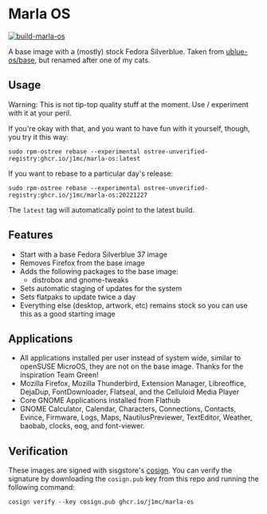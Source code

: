 # Marla OS 

[![build-marla-os](https://github.com/j1mc/marla-os/actions/workflows/build.yml/badge.svg)](https://github.com/j1mc/marla-os/actions/workflows/build.yml)

A base image with a (mostly) stock Fedora Silverblue. Taken from
[ublue-os/base](https://github.com/ublue-os/base), but renamed after one of my cats.

## Usage

Warning: This is not tip-top quality stuff at the moment. Use / experiment with it at your peril.

If you're okay with that, and you want to have fun with it yourself, though, you try it this way:

    sudo rpm-ostree rebase --experimental ostree-unverified-registry:ghcr.io/j1mc/marla-os:latest
    
If you want to rebase to a particular day's release:
  
    sudo rpm-ostree rebase --experimental ostree-unverified-registry:ghcr.io/j1mc/marla-os:20221227 

The `latest` tag will automatically point to the latest build. 

## Features

- Start with a base Fedora Silverblue 37 image
- Removes Firefox from the base image
- Adds the following packages to the base image:
  - distrobox and gnome-tweaks
- Sets automatic staging of updates for the system
- Sets flatpaks to update twice a day
- Everything else (desktop, artwork, etc) remains stock so you can use this as a good starting image

## Applications

- All applications installed per user instead of system wide, similar to openSUSE MicroOS, they
  are not on the base image. Thanks for the inspiration Team Green!
- Mozilla Firefox, Mozilla Thunderbird, Extension Manager, Libreoffice, DejaDup, FontDownloader,
  Flatseal, and the Celluloid Media Player
- Core GNOME Applications installed from Flathub
- GNOME Calculator, Calendar, Characters, Connections, Contacts, Evince, Firmware, Logs, Maps,
  NautilusPreviewer, TextEditor, Weather, baobab, clocks, eog, and font-viewer.

## Verification

These images are signed with sisgstore's [cosign](https://docs.sigstore.dev/cosign/overview/). You
can verify the signature by downloading the `cosign.pub` key from this repo and running the
following command:

    cosign verify --key cosign.pub ghcr.io/j1mc/marla-os
